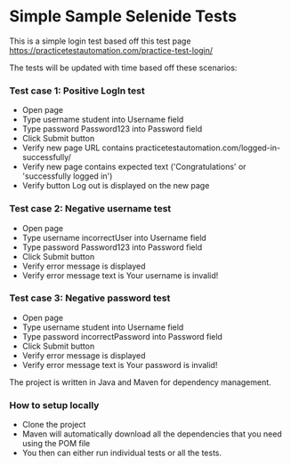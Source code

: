 # Simple Sample Selenide Tests
This is a simple login test based off this test page https://practicetestautomation.com/practice-test-login/

The tests will be updated with time based off these scenarios:

### Test case 1: Positive LogIn test
* Open page
* Type username student into Username field
* Type password Password123 into Password field
* Click Submit button
* Verify new page URL contains practicetestautomation.com/logged-in-successfully/
* Verify new page contains expected text ('Congratulations' or 'successfully logged in')
* Verify button Log out is displayed on the new page

### Test case 2: Negative username test
* Open page
* Type username incorrectUser into Username field
* Type password Password123 into Password field
* Click Submit button
* Verify error message is displayed
* Verify error message text is Your username is invalid!

### Test case 3: Negative password test
* Open page
* Type username student into Username field
* Type password incorrectPassword into Password field
* Click Submit button
* Verify error message is displayed
* Verify error message text is Your password is invalid!

The project is written in Java and Maven for  dependency management. 

### How to setup locally
* Clone the project
* Maven will automatically download all the dependencies that you need using the POM file
* You then can either run individual tests or all the tests. 